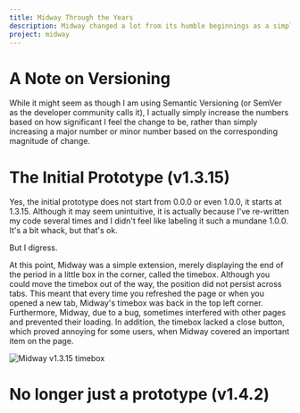 ```yaml
---
title: Midway Through the Years
description: Midway changed a lot from its humble beginnings as a simple prototype to the complex extension it is now. Let's explore how it changed.
project: midway
---
```


# A Note on Versioning
While it might seem as though I am using Semantic Versioning (or SemVer as the developer community calls it), I actually simply increase the numbers based on how significant I feel the change to be, rather than simply increasing a major number or minor number based on the corresponding magnitude of change. 

# The Initial Prototype (v1.3.15) 
Yes, the initial prototype does not start from 0.0.0 or even 1.0.0, it starts at 1.3.15. Although it may seem unintuitive, it is actually because I've re-written my code several times and I didn't feel like labeling it such a mundane 1.0.0. It's a bit whack, but that's ok.

But I digress.

At this point, Midway was a simple extension, merely displaying the end of the period in a little box in the corner, called the timebox. Although you could move the timebox out of the way, the position did not persist across tabs. This meant that every time you refreshed the page or when you opened a new tab, Midway's timebox was back in the top left corner. Furthermore, Midway, due to a bug, sometimes interfered with other pages and prevented their loading. In addition, the timebox lacked a close button, which proved annoying for some users, when Midway covered an important item on the page.

![Midway v1.3.15 timebox](https://gliu20.github.io/assets/images/2018-08-27-timebox-1-3-15.png "Timebox is on the Google website, displaying 9:47, which is the period end time.")

# No longer just a prototype (v1.4.2)


